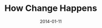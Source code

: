 ---
layout: message
category: message
series: "Power To Change"
title: "How Change Happens"
date: 2014-01-11
message_id: 841
---